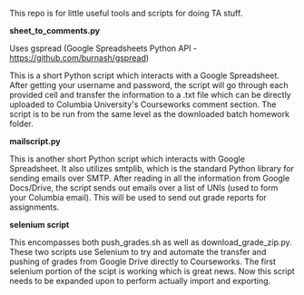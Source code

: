 This repo is for little useful tools and scripts for doing TA stuff.

<b>sheet_to_comments.py</b>

Uses gspread (Google Spreadsheets Python API - https://github.com/burnash/gspread)

This is a short Python script which interacts with a Google Spreadsheet. After getting
your username and password, the script will go through each provided cell and transfer
the information to a .txt file which can be directly uploaded to Columbia University's
Courseworks comment section. The script is to be run from the same level as the 
downloaded batch homework folder.

<b>mailscript.py</b>

This is another short Python script which interacts with Google Spreadsheet. It also
utilizes smtplib, which is the standard Python library for sending emails over SMTP.
After reading in all the information from Google Docs/Drive, the script sends out
emails over a list of UNIs (used to form your Columbia email). This will be used to
send out grade reports for assignments.

<b>selenium script</b>

This encompasses both push_grades.sh as well as download_grade_zip.py. These
two scripts use Selenium to try and automate the transfer and pushing of
grades from Google Drive directly to Courseworks. The first selenium portion
of the scipt is working which is great news. Now this script needs to be 
expanded upon to perform actually import and exporting.
